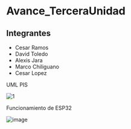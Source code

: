 # Avance_TerceraUnidad
## Integrantes 
 - Cesar Ramos
 - David Toledo
 - Alexis Jara
 - Marco Chiliguano
 - Cesar Lopez

UML PIS 

![1](https://github.com/user-attachments/assets/19760ab0-1d19-401f-8c42-f2586b107923)

Funcionamiento de ESP32

![image](https://github.com/user-attachments/assets/f9827f7a-53e2-46ea-8dad-66dd3c7b905d)
